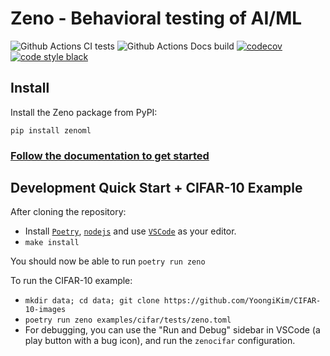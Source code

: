 # Zeno - Behavioral testing of AI/ML

![Github Actions CI tests](https://github.com/cabreraalex/zeno/actions/workflows/test.yml/badge.svg)
![Github Actions Docs build](https://github.com/cabreraalex/zeno/actions/workflows/book.yml/badge.svg)
[![codecov](https://codecov.io/gh/cabreraalex/zeno/branch/main/graph/badge.svg?token=7x5oegcwfn)](https://app.codecov.io/gh/cmudig/zeno/)
[![code style black](https://img.shields.io/badge/code%20style-black-000000.svg)](https://github.com/psf/black)

## Install

Install the Zeno package from PyPI:

```
pip install zenoml
```

### [Follow the documentation to get started](https://cabreraalex.github.io/zeno/intro.html)

## Development Quick Start + CIFAR-10 Example

After cloning the repository:

- Install [`Poetry`](https://python-poetry.org/docs/master/#installing-with-the-official-installer), [`nodejs`](https://nodejs.org/en/download/) and use [`VSCode`](https://code.visualstudio.com/) as your editor.
- `make install`

You should now be able to run `poetry run zeno`

To run the CIFAR-10 example:

- `mkdir data; cd data; git clone https://github.com/YoongiKim/CIFAR-10-images`
- `poetry run zeno examples/cifar/tests/zeno.toml`
- For debugging, you can use the "Run and Debug" sidebar in VSCode (a play button with a bug icon), and run the `zenocifar` configuration.
